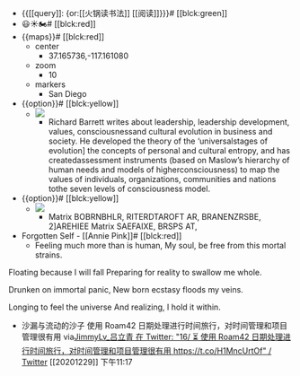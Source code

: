 - {{[[query]]: {or:[[火锅读书法]] [[阅读]]}}}# [[blck:green]]
- 😃☀️🏍️# [[blck:red]]
- {{maps}}# [[blck:red]]
    - center
        - 37.165736,-117.161080
    - zoom
        - 10
    - markers
        - San Diego
- {{option}}# [[blck:yellow]]
    - ![](https://firebasestorage.googleapis.com/v0/b/firescript-577a2.appspot.com/o/imgs%2Fapp%2Fxinyiheng%2FBXgs-deQx4.png?alt=media&token=f9a3fe22-b643-4361-8919-c71188a7d6f8)
        - Richard Barrett writes about leadership, leadership development, values, consciousnessand cultural evolution in business and society. He developed the theory of the ‘universalstages of evolution] the concepts of personal and cultural entropy, and has createdassessment instruments (based on Maslow’s hierarchy of human needs and models of higherconsciousness) to map the values of individuals, organizations, communities and nations tothe seven levels of consciousness model.
- {{option}}# [[blck:yellow]]
    - ![](https://firebasestorage.googleapis.com/v0/b/firescript-577a2.appspot.com/o/imgs%2Fapp%2Fxinyiheng%2FmSWS9PMYET.png?alt=media&token=d0720897-4666-4d4e-9ccc-5edbb34a2764)
        - Matrix BOBRNBHLR, RITERDTAROFT AR, BRANENZRSBE, 2]AREHIEE Matrix SAEFAIXE, BRSPS AT,
- Forgotten Self - [[Annie Pink]]# [[blck:red]]
    - Feeling much more than is human,
My soul, be free from this mortal strains.

Floating because I will fall
Preparing for reality to swallow me whole.

Drunken on immortal panic,
New born ecstasy floods my veins.

Longing to feel the universe
And realizing, I hold it within.
- 沙漏与流动的沙子 使用 Roam42 日期处理进行时间旅行，对时间管理和项目管理很有用
via[JimmyLv_吕立青 在 Twitter: "16/ ⏳ 使用 Roam42 日期处理进行时间旅行，对时间管理和项目管理很有用 https://t.co/H1MncUrtOf" / Twitter](https://twitter.com/Jimmy_JingLv/status/1343700082378489856)
[[20201229]] 下午11:17
